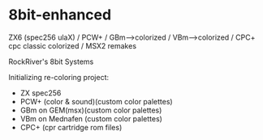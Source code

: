 # 8bit-enhanced
ZX6 (spec256 ulaX) / PCW+ / GBm-->colorized / 
VBm-->colorized / CPC+ cpc classic colorized / 
MSX2 remakes

RockRiver's 8bit Systems

Initializing re-coloring project:
* ZX spec256 
* PCW+ (color & sound)(custom color palettes)
* GBm on GEM(msx)(custom color palettes)
* VBm on Mednafen (custom color palettes)
* CPC+ (cpr cartridge rom files)
